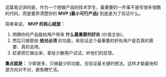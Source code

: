 
这篇笔记讲的是，作为一个想做产品的技术学生，最重要的一件事不是写很多很酷的代码，而是要弄清楚你的 **MVP (最小可行产品)** 到底是为了验证什么。

简单来说， **MVP 的核心就是：**

1.  明确你的产品能给用户带来 **什么最重要的好处** (价值主张)。
2.  然后只做那些 **绝对必须** 的功能，来验证这个最重要的好处用户是否真的需要、真的会用。
3.  赶紧把它做出来，拿给少数用户试试，听他们的反馈。

**重点就是：** 少即是多，只做最少的功能，去验证最关键的想法。这样才能最快知道方向对不对，避免瞎忙活。